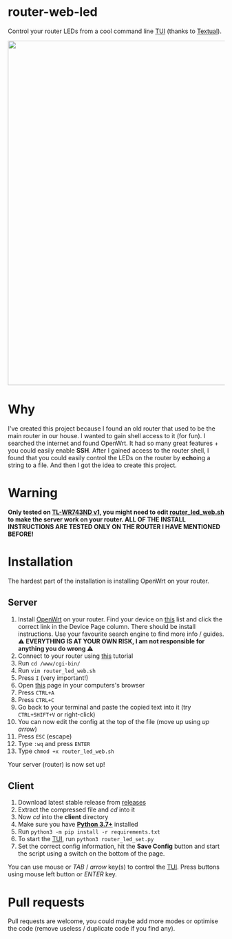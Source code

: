 # router-web-led

Control your router LEDs from a cool command line [TUI](https://en.wikipedia.org/wiki/Text-based_user_interface) (thanks to [Textual](https://github.com/Textualize/textual)).

<a href="#/"><img src="https://user-images.githubusercontent.com/60501493/220739554-e6051f5d-e634-419c-bc54-a0f19efb9aa8.png" width="800px" /></a>

# Why

I've created this project because I found an old router that used to be the main router in our house. I wanted to gain shell access to it (for fun). I searched the internet and found OpenWrt. It had so many great features + you could easily enable **SSH**. After I gained access to the router shell, I found that you could easily control the LEDs on the router by **echo**ing a string to a file. And then I got the idea to create this project.

# Warning
**Only tested on [TL-WR743ND v1](https://is.gd/3NgWP7), you might need to edit [router_led_web.sh](https://github.com/MP3Martin/router-web-led/blob/main/server/router_led_web.sh) to make the server work on your router. ALL OF THE INSTALL INSTRUCTIONS ARE TESTED ONLY ON THE ROUTER I HAVE MENTIONED BEFORE!**

# Installation

The hardest part of the installation is installing OpenWrt on your router.

## Server

1. Install [OpenWrt](https://openwrt.org/) on your router. Find your device on [this](https://openwrt.org/toh/start) list and click the correct link in the Device Page column. There should be install instructions. Use your favourite search engine to find more info / guides. **⚠ EVERYTHING IS AT YOUR OWN RISK, I am not responsible for anything you do wrong ⚠**
2. Connect to your router using [this](https://openwrt.org/docs/guide-quick-start/sshadministration) tutorial
3. Run `cd /www/cgi-bin/`
4. Run `vim router_led_web.sh`
5. Press `I` (very important!)
6. Open [this](https://github.com/MP3Martin/router-web-led/raw/main/server/router_led_web.sh) page in your computers's browser
7. Press `CTRL+A`
8. Press `CTRL+C`
9. Go back to your terminal and paste the copied text into it (try `CTRL+SHIFT+V` or right-click)
10. You can now edit the config at the top of the file (move up using *up arrow*)
11. Press `ESC` (escape)
12. Type `:wq` and press `ENTER`
13. Type `chmod +x router_led_web.sh`

Your server (router) is now set up!

## Client

1. Download latest stable release from [releases](https://github.com/MP3Martin/router-web-led/releases/latest)
2. Extract the compressed file and *cd* into it
3. Now *cd* into the **client** directory
4. Make sure you have **[Python 3.7+](https://www.python.org/downloads/#content)** installed
5. Run `python3 -m pip install -r requirements.txt`
6. To start the [TUI](https://en.wikipedia.org/wiki/Text-based_user_interface), run `python3 router_led_set.py`
7. Set the correct config information, hit the **Save Config** button and start the script using a switch on the bottom of the page.

You can use mouse or *TAB* / *arrow* key(s) to control the [TUI](https://en.wikipedia.org/wiki/Text-based_user_interface). Press buttons using mouse left button or *ENTER* key.

# Pull requests

Pull requests are welcome, you could maybe add more modes or optimise the code (remove useless / duplicate code if you find any).